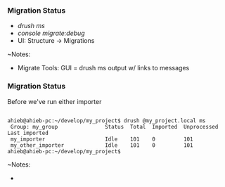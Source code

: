 ### Migration Status

* _drush ms_
* _console migrate:debug_
* UI: Structure -> Migrations

~Notes:

* Migrate Tools: GUI = drush ms output w/ links to messages


### Migration Status

Before we've run either importer

<pre><code data-trim data-noescape>
ahieb@ahieb-pc:~/develop/my_project$ drush @my_project.local ms
 Group: my_group               Status  Total  Imported  Unprocessed  Last imported       
 my_importer                   Idle    101    0         101           
 my_other_importer             Idle    101    0         101          
ahieb@ahieb-pc:~/develop/my_project$
</code></pre>

~Notes:

*
